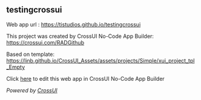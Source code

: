 ## testingcrossui
Web app url : https://tistudios.github.io/testingcrossui

This project was created by CrossUI No-Code App Builder: https://crossui.com/RADGithub

Based on template: https://linb.github.io/CrossUI_Assets/assets/projects/Simple/xui_project_tpl_Empty

Click [here](https://crossui.com/RADGithub/#!from=github&owner=tistudios&repo=testingcrossui) to edit this web app in CrossUI No-Code App Builder

<i>Powered by [CrossUI](https://crossui.com)</i>
